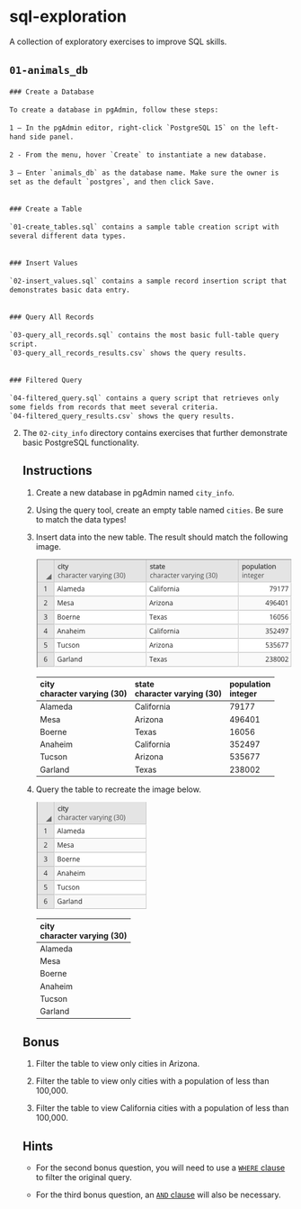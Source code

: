# sql-exploration
A collection of exploratory exercises to improve SQL skills.

## `01-animals_db`

    ### Create a Database

    To create a database in pgAdmin, follow these steps:

    1 – In the pgAdmin editor, right-click `PostgreSQL 15` on the left-hand side panel.
    
    2 - From the menu, hover `Create` to instantiate a new database.
    
    3 – Enter `animals_db` as the database name. Make sure the owner is set as the default `postgres`, and then click Save.


    ### Create a Table

    `01-create_tables.sql` contains a sample table creation script with several different data types.


    ### Insert Values

    `02-insert_values.sql` contains a sample record insertion script that demonstrates basic data entry.


    ### Query All Records

    `03-query_all_records.sql` contains the most basic full-table query script.
    `03-query_all_records_results.csv` shows the query results.


    ### Filtered Query

    `04-filtered_query.sql` contains a query script that retrieves only some fields from records that meet several criteria.
    `04-filtered_query_results.csv` shows the query results.


2. The `02-city_info` directory contains exercises that further demonstrate basic PostgreSQL functionality.

    ## Instructions

    1. Create a new database in pgAdmin named `city_info`.

    2. Using the query tool, create an empty table named `cities`. Be sure to match the data types!

    3. Insert data into the new table. The result should match the following image.

        ![cities_table.png](Images/cities_table.png)

        | city<br>character varying (30) | state<br>character varying (30) | population<br>integer |
        |----|----|----|
        | Alameda | California | 79177 |
        | Mesa | Arizona | 496401 |
        | Boerne | Texas | 16056 |
        | Anaheim | California | 352497 |
        | Tucson | Arizona | 535677 |
        | Garland | Texas | 238002 |

    4. Query the table to recreate the image below.

        ![cities_only.png](Images/cities_only.png)

        | city<br>character varying (30) |
        |----|
        | Alameda |
        | Mesa |
        | Boerne |
        | Anaheim |
        | Tucson |
        | Garland |

    ## Bonus

    1. Filter the table to view only cities in Arizona.

    2. Filter the table to view only cities with a population of less than 100,000.

    3. Filter the table to view California cities with a population of less than 100,000.

    ## Hints

    * For the second bonus question, you will need to use a [`WHERE` clause](https://www.tutorialspoint.com/sql/sql-where-clause.htm) to filter the original query.

    * For the third bonus question, an [`AND` clause](https://www.tutorialspoint.com/sql/sql-and-or-clauses.htm) will also be necessary.

